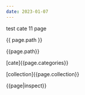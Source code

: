 ```yaml
---
date: 2023-01-07
---
```

test cate 11 page

{{ page.path }}

{{page.path}}

[cate]{{page.categories}}

[collection]{{page.collection}}

{{page|inspect}}
